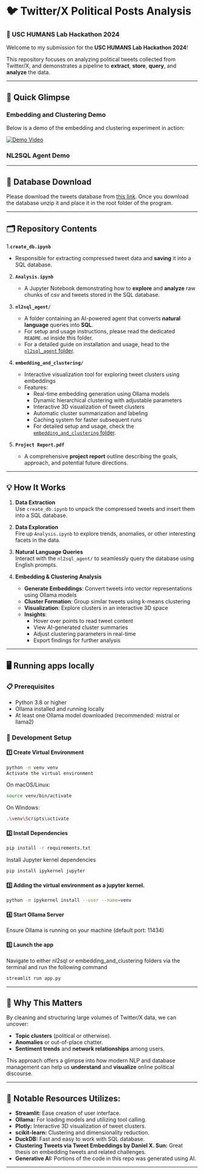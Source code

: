 # 🐦 Twitter/X Political Posts Analysis  
### 🚀 USC HUMANS Lab Hackathon 2024


Welcome to my submission for the **USC HUMANS Lab Hackathon 2024**!  

This repository focuses on analyzing political tweets collected from Twitter/X, and demonstrates a pipeline to **extract**, **store**, **query**, and **analyze** the data. 

---

## 📸 Quick Glimpse

### Embedding and Clustering Demo

Below is a demo of the embedding and clustering experiment in action:


[![Demo Video](https://img.youtube.com/vi/sD0ibVYFg4c/0.jpg)](https://www.youtube.com/watch?v=sD0ibVYFg4c)


### NL2SQL Agent Demo




---

## 💽 Database Download

Please download the tweets database from [this link](https://1drv.ms/u/c/ac38806cd085673a/EYVijis8DHlNiDeULP_IqwwBHA9bdCq5JOAm7BUBHMuBCA?e=P8G7Xv).
Once you download the database unzip it and place it in the root folder of the program.

---

## 🗂 Repository Contents

1.**`create_db.ipynb`**  
   - Responsible for extracting compressed tweet data and **saving** it into a SQL database. 

2. **`Analysis.ipynb`**  
   - A Jupyter Notebook demonstrating how to **explore** and **analyze** raw chunks of csv and tweets stored in the SQL database. 

3. **`nl2sql_agent/`**  
   - A folder containing an AI-powered agent that converts **natural language** queries into **SQL**.  
   - For setup and usage instructions, please read the dedicated `README.md` inside this folder.
   - For a detailed guide on installation and usage, head to the [`nl2sql_agent` folder](./nl2sql_agent/README.md).

4. **`embedding_and_clustering/`**
   - Interactive visualization tool for exploring tweet clusters using embeddings
   - Features:
     - Real-time embedding generation using Ollama models
     - Dynamic hierarchical clustering with adjustable parameters
     - Interactive 3D visualization of tweet clusters
     - Automatic cluster summarization and labeling
     - Caching system for faster subsequent runs
     - For detailed setup and usage, check the [`embedding_and_clustering` folder](./embedding_and_clustering/README.md).

5. **`Project Report.pdf`**  
   - A comprehensive **project report** outline describing the goals, approach, and potential future directions.

---

## 💡 How It Works

1. **Data Extraction**  
   Use `create_db.ipynb` to unpack the compressed tweets and insert them into a SQL database.
   
2. **Data Exploration**  
   Fire up `Analysis.ipynb` to explore trends, anomalies, or other interesting facets in the data.
   
3. **Natural Language Queries**  
   Interact with the `nl2sql_agent/` to seamlessly query the database using English prompts.

4. **Embedding & Clustering Analysis**
   - **Generate Embeddings**: Convert tweets into vector representations using Ollama models
   - **Cluster Formation**: Group similar tweets using k-means clustering
   - **Visualization**: Explore clusters in an interactive 3D space
   - **Insights**: 
     - Hover over points to read tweet content
     - View AI-generated cluster summaries
     - Adjust clustering parameters in real-time
     - Export findings for further analysis

---

## 🖥️ Running apps locally 

### 📋 Prerequisites
- Python 3.8 or higher
- Ollama installed and running locally
- At least one Ollama model downloaded (recommended: mistral or llama2)

### 🚀 Development Setup

#### 1️⃣ Create Virtual Environment
```bash
python -m venv venv
Activate the virtual environment
```

On macOS/Linux:
```bash
source venv/bin/activate
```
On Windows:
```bash
.\venv\Scripts\activate
```

#### 2️⃣ Install Dependencies
```bash
pip install -r requirements.txt
```
Install Jupyter kernel dependencies
```bash
pip install ipykernel jupyter
```

#### 3️⃣ Adding the virtual environment as a jupyter kernel.
```bash
python -m ipykernel install --user --name=venv
```

#### 4️⃣ Start Ollama Server
Ensure Ollama is running on your machine (default port: 11434)

#### 5️⃣ Launch the app
Navigate to either nl2sql or embedding_and_clustering folders via the terminal and run the following command
```bash
streamlit run app.py
```

---

## 🎯 Why This Matters

By cleaning and structuring large volumes of Twitter/X data, we can uncover:
- **Topic clusters** (political or otherwise).
- **Anomalies** or out-of-place chatter.
- **Sentiment trends** and **network relationships** among users.  

This approach offers a glimpse into how modern NLP and database management can help us **understand** and **visualize** online political discourse.

---

## 🫶 Notable Resources Utilizes:

- **Streamlit:** Ease creation of user interface.
- **Ollama:** For loading models and utilizing tool calling.
- **Plotly:** Interactive 3D visualization of tweet clusters.
- **scikit-learn:** Clustering and dimensionality reduction.
- **DuckDB:** Fast and easy to work with SQL database.
- **Clustering Tweets via Tweet Embeddings by Daniel X. Sun:** Great thesis on embedding tweets and related challenges.
- **Generative AI:** Portions of the code in this repo was generated using AI.

---
